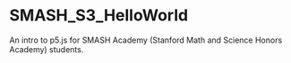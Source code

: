 # SMASH_S3_HelloWorld
An intro to p5.js for SMASH Academy (Stanford Math and Science Honors Academy) students.
